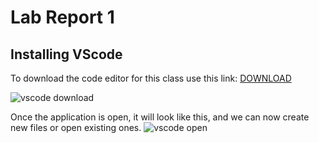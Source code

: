 # Lab Report 1

## Installing VScode
To download the code editor for this class use this link: [DOWNLOAD](https://code.visualstudio.com/)


![vscode download](https://user-images.githubusercontent.com/97620200/149451131-ebc4dc7c-8de0-4f50-b225-6d875dac440d.jpg|width=100px)

Once the application is open, it will look like this, and we can now create new files or open existing ones.
![vscode open](https://user-images.githubusercontent.com/97620200/149451427-65845644-fb69-4e7a-a422-5d862243bed0.jpg)
